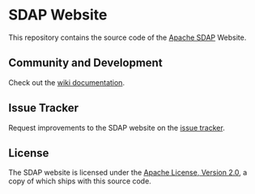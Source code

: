# SDAP Website

This repository contains the source code of the [Apache SDAP](http://sdap.apache.org/) Website.

## Community and Development
Check out the [wiki documentation](https://cwiki.apache.org/confluence/display/SDAP/SDAP+Website+Deployment+HOWTO).

## Issue Tracker
Request improvements to the SDAP website on the [issue tracker](https://github.com/apache/incubator-sdap-website/issues).

## License
The SDAP website is licensed under the [Apache License, Version 2.0](http://www.apache.org/licenses/LICENSE-2.0), a copy of which ships with this source code.
